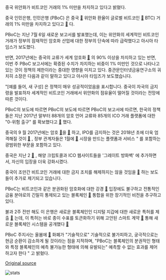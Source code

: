 중국 위안화가 비트코인 거래의 1% 미만을 차지하고 있다고 밝혔다.

중국 인민은행, 인민은행 (PBoC) 은 중국  [🔗](https://cointelegraph.com/tags/china)  위안화 환율이 글로벌 비트코인  [🔗](https://cointelegraph.com/bitcoin-price-index)  BTC) 거래의 1% 미만을 차지하고 있다고  [🔗](http://www.atimes.com/article/beijings-crypto-crackdown-has-been-very-successful/) 다.

PBoC는 지난 7월 6일 새로운 보고서를 발표했는데, 이는 위안화의 세계적인 비트코인 거래가 정부의 잠재적인 암호화 산업에 대한 정부의 단속에 따라 급락했다고 아시아 타임스가 보도했다.

반면, 2017년에는 중국의 교류가 세계 암호화  [🔗](https://cointelegraph.com/news/smart-governments-will-embrace-cryptos-expert-blog) 의 90% 이상을 차지하고 있는 반면, 이번 주 PBoC 보고서에는 확증된 수치가 차지하는 비중이 1% 미만인 것으로 나타나고 있는 것이 정책의 제한이라는 중대한 영향을 미치고 있다. 중관문인터넷금융연구소의 궈치히 소장은 다음과 같이 말하고 있다고 아시아 타임즈가 보도했습니다.

"\[예를 들어, 새 구성\] 은 정책이 매우 성공적이었음을 표시합니다. 중국이 자국의 금지령을 발표하자 세계적인 비트코인 거래에서 위안화의 점유율이 떨어질 것이라는 전망에 따른 것이다.

 PBoC의 보도에 따르면 PBoC의 보도에 따르면 PBoC의 보고서에 따르면, 한국의 정책들은 지난 2017년 말부터 88개의 암호 언어 교류와 85개의 ICO 거래 플랫폼에 대한 "0-위험 출구" 를 확보했다고  [🔗](http://www.xinhuanet.com/english/2018-07/07/c_137308879.htm) 했다.

중국의 9 월 2017년에는 암호  [🔗](https://cointelegraph.com/tags/ico)을  [🔗](https://cointelegraph.com/news/breaking-all-chinese-bitcoin-exchanges-must-close-by-september-30) 하고, IPO를 금지하는 것은 2018년 초에 더욱 엄격해질 것이  [🔗](https://cointelegraph.com/news/what-are-the-causes-of-ico-ban-in-china-and-what-happens-next) , 정부 관계자들은 1월에  [🔗](https://cointelegraph.com/news/china-after-banning-exchanges-authorities-move-to-close-exchange-like-services)  시장을 만드는 플랫폼과 서비스 " 를 포함하는 광범위한 부문을 포함하고 있다.

중국은 지난 2  [🔗](https://cointelegraph.com/news/ban-complete-china-blocks-foreign-crypto-exchanges-to-counter-financial-risks) , 해양 크립토콜과 ICO 웹사이트들을 '그레이트 방화벽' 에 추가하면서, 자신의 입장을 더욱 강화시켰다.

중국이 조만간 비트코인 거래에 대한 금지 조치를 해제하지는 않을 것임을  [🔗](http://www.globaltimes.cn/content/1109917.shtml) 하는 보도들이 추가로 제기되고 있습니다.

PBoC는 비트코인과 같은 분권화된 암호화에 대한 강경  [🔗](https://cointelegraph.com/news/china-ban-on-ico-is-temporary-licensing-to-be-introduced-official)  입장에도 불구하고 전통적인 금융 분야로의 긴밀히 통제되고 있는 블록체인  [🔗](https://cointelegraph.com/tags/blockchain)  통합을 위한 장기적인 비전을 추구하고 있다.

불과 2주 전만 해도 이 은행은 새로운 블록체인인 디지털 지갑에 대한 새로운 특허를 제출  [🔗](https://cointelegraph.com/news/people-s-bank-of-china-files-patent-for-digital-currency-wallet) 는데, 이 특허는 바로 종이 수표를 토큰화하기 위해 고안된 스마트 계약  [🔗](https://cointelegraph.com/tags/smart-contracts)  통해 새로운 블록체인 시스템을 공개했다  [🔗](https://cointelegraph.com/news/chinese-central-bank-develops-blockchain-system-to-digitize-paper-checks)

PBoC 주지사는 올봄에  [🔗](https://cointelegraph.com/news/china-pboc-head-says-digital-currency-inevitable-bitcoin-not-accepted-as-payment)  화폐가 "기술적으로" 기술적으로 불가피하고, 궁극적으로는 현금 순환이 감소하게 될 것이라는 점을 지적하며, "PBoC는 블록체인의 분권적인 형태와 특정 블록체인의 예측 불가능한 형태에 의해 유발되는" 예측할 수 없는 효과를 제어하고자 한다 " 고 밝혔다.

[Original source](https://cointelegraph.com/news/chinese-yuan-now-accounts-for-less-than-1-of-bitcoin-trades-says-pboc-report)

![stats](https://c.statcounter.com/11760860/0/a89fa40b/1/ "stats")
